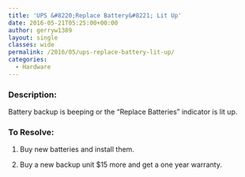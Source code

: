 ```yaml
---
title: 'UPS &#8220;Replace Battery&#8221; Lit Up'
date: 2016-05-21T05:25:00+00:00
author: gerryw1389
layout: single
classes: wide
permalink: /2016/05/ups-replace-battery-lit-up/
categories:
  - Hardware
---
```

<!--more-->

### Description:

Battery backup is beeping or the &#8220;Replace Batteries&#8221; indicator is lit up.

### To Resolve:

1. Buy new batteries and install them.

2. Buy a new backup unit $15 more and get a one year warranty.